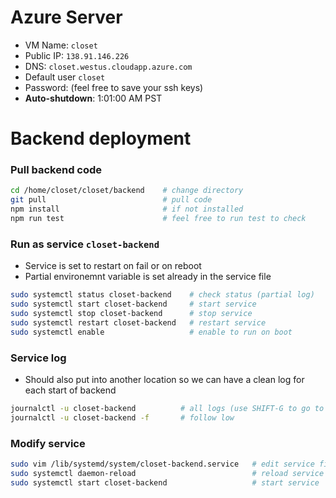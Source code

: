 # Azure Server
- VM Name: `closet`
- Public IP: `138.91.146.226`
- DNS: `closet.westus.cloudapp.azure.com`
- Default user `closet`
- Password: (feel free to save your ssh keys)
- **Auto-shutdown**: 1:01:00 AM PST

# Backend deployment
### Pull backend code
```sh
cd /home/closet/closet/backend    # change directory
git pull                          # pull code
npm install                       # if not installed
npm run test                      # feel free to run test to check
```

### Run as service `closet-backend`
- Service is set to restart on fail or on reboot
- Partial environemnt variable is set already in the service file
```sh
sudo systemctl status closet-backend    # check status (partial log)
sudo systemctl start closet-backend     # start service
sudo systemctl stop closet-backend      # stop service
sudo systemctl restart closet-backend   # restart service
sudo systemctl enable                   # enable to run on boot
```

### Service log
- Should also put into another location so we can have a clean log for each start of backend
```sh
journalctl -u closet-backend          # all logs (use SHIFT-G to go to the bottom)
journalctl -u closet-backend -f       # follow low
```

### Modify service
```sh
sudo vim /lib/systemd/system/closet-backend.service   # edit service file
sudo systemctl daemon-reload                          # reload service file
sudo systemctl start closet-backend                   # start service
```

